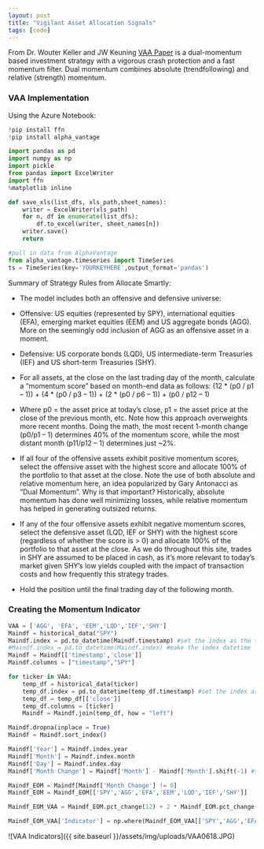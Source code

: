 ```yaml
---
layout: post
title: "Vigilant Asset Allocation Signals"
tags: [code]
---
```


From Dr. Wouter Keller and JW Keuning [VAA Paper](https://papers.ssrn.com/sol3/papers.cfm?abstract_id=3002624) is a dual-momentum based investment strategy with a vigorous crash protection and a fast momentum filter. Dual momentum combines absolute (trendfollowing) and relative (strength) momentum.


### VAA Implementation

Using the Azure Notebook:

```python
!pip install ffn
!pip install alpha_vantage

import pandas as pd
import numpy as np
import pickle
from pandas import ExcelWriter
import ffn
%matplotlib inline

def save_xls(list_dfs, xls_path,sheet_names):
    writer = ExcelWriter(xls_path)
    for n, df in enumerate(list_dfs):
        df.to_excel(writer, sheet_names[n])
    writer.save()
    return

#pull in data from AlphaVantage
from alpha_vantage.timeseries import TimeSeries
ts = TimeSeries(key='YOURKEYHERE',output_format='pandas')

```
Summary of Strategy Rules from Allocate Smartly:

* The model includes both an offensive and defensive universe:
* Offensive: US equities (represented by SPY), international equities (EFA), emerging market equities (EEM) and US aggregate bonds (AGG). More on the seemingly odd inclusion of AGG as an offensive asset in a moment.
* Defensive: US corporate bonds (LQD), US intermediate-term Treasuries (IEF) and US short-term Treasuries (SHY).
* For all assets, at the close on the last trading day of the month, calculate a “momentum score” based on month-end data as follows:
(12 * (p0 / p1 – 1)) + (4 * (p0 / p3 – 1)) + (2 * (p0 / p6 – 1)) + (p0 / p12 – 1)
* Where p0 = the asset price at today’s close, p1 = the asset price at the close of the previous month, etc.
Note how this approach overweights more recent months. Doing the math, the most recent 1-month change (p0/p1 – 1) determines 40% of the momentum score, while the most distant month (p11/p12 – 1) determines just ~2%.

* If all four of the offensive assets exhibit positive momentum scores, select the offensive asset with the highest score and allocate 100% of the portfolio to that asset at the close. Note the use of both absolute and relative momentum here, an idea popularized by Gary Antonacci as “Dual Momentum”. Why is that important? Historically, absolute momentum has done well minimizing losses, while relative momentum has helped in generating outsized returns.
* If any of the four offensive assets exhibit negative momentum scores, select the defensive asset (LQD, IEF or SHY) with the highest score (regardless of whether the score is > 0) and allocate 100% of the portfolio to that asset at the close. As we do throughout this site, trades in SHY are assumed to be placed in cash, as it’s more relevant to today’s market given SHY’s low yields coupled with the impact of transaction costs and how frequently this strategy trades.
* Hold the position until the final trading day of the following month.

### Creating the Momentum Indicator

```python
VAA = ['AGG', 'EFA', 'EEM','LQD','IEF','SHY']
Maindf = historical_data("SPY")
Maindf.index = pd.to_datetime(Maindf.timestamp) #set the index as the timestamp
#Maindf.index = pd.to_datetime(Maindf.index) #make the index datetime
Maindf = Maindf[['timestamp','close']]
Maindf.columns = ["timestamp","SPY"]

for ticker in VAA:
    temp_df = historical_data(ticker)
    temp_df.index = pd.to_datetime(temp_df.timestamp) #set the index as the timestamp
    temp_df = temp_df[['close']]
    temp_df.columns = [ticker]
    Maindf = Maindf.join(temp_df, how = "left")

Maindf.dropna(inplace = True)
Maindf = Maindf.sort_index()

Maindf['Year'] = Maindf.index.year
Maindf['Month'] = Maindf.index.month
Maindf['Day'] = Maindf.index.day
Maindf['Month Change'] = Maindf['Month'] - Maindf['Month'].shift(-1) #shift -1 moves row up

Maindf_EOM = Maindf[Maindf['Month Change'] != 0]
Maindf_EOM = Maindf_EOM[['SPY','AGG','EFA','EEM','LQD','IEF','SHY']]

Maindf_EOM_VAA = Maindf_EOM.pct_change(12) + 2 * Maindf_EOM.pct_change(6) + 4 * Maindf_EOM.pct_change(3) + 12 * Maindf_EOM.pct_change(1)

Maindf_EOM_VAA['Indicator'] = np.where(Maindf_EOM_VAA[['SPY','AGG','EFA','EEM']].min(axis = 1) > 0, Maindf_EOM_VAA[['SPY','AGG','EFA','EEM']].idxmax(axis = 1), Maindf_EOM_VAA[['LQD','IEF','SHY']].idxmax(axis = 1))
```



![VAA Indicators]({{ site.baseurl }}/assets/img/uploads/VAA0618.JPG)
